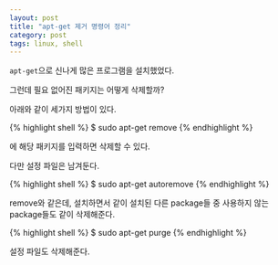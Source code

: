 ```yaml
---
layout: post
title: "apt-get 제거 명령어 정리"
category: post
tags: linux, shell
---
```


`apt-get`으로 신나게 많은 프로그램을 설치했었다.

그런데 필요 없어진 패키지는 어떻게 삭제할까?

아래와 같이 세가지 방법이 있다.

{% highlight shell %}
$ sudo apt-get remove <package>
{% endhighlight %}

<package>에 해당 패키지를 입력하면 삭제할 수 있다.

다만 설정 파일은 남겨둔다.

{% highlight shell %}
$ sudo apt-get autoremove <package>
{% endhighlight %}

remove와 같은데, 설치하면서 같이 설치된 다른 package들 중 사용하지 않는 package들도 같이 삭제해준다.

{% highlight shell %}
$ sudo apt-get purge <package>
{% endhighlight %}

설정 파일도 삭제해준다.

